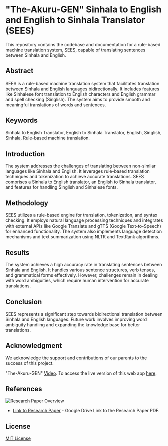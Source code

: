 # "The-Akuru-GEN" Sinhala to English and English to Sinhala Translator (SEES)

This repository contains the codebase and documentation for a rule-based machine translation system, SEES, capable of translating sentences between Sinhala and English.

## Abstract

SEES is a rule-based machine translation system that facilitates translation between Sinhala and English languages bidirectionally. It includes features like Sinhalese font translation to English characters and English grammar and spell checking (Singlish). The system aims to provide smooth and meaningful translations of words and sentences.

## Keywords
Sinhala to English Translator, English to Sinhala Translator, English, Singlish, Sinhala, Rule-based machine translation.

## Introduction

The system addresses the challenges of translating between non-similar languages like Sinhala and English. It leverages rule-based translation techniques and tokenization to achieve accurate translations. SEES comprises a Sinhala to English translator, an English to Sinhala translator, and features for handling Singlish and Sinhalese fonts.

## Methodology

SEES utilizes a rule-based engine for translation, tokenization, and syntax checking. It employs natural language processing techniques and integrates with external APIs like Google Translate and gTTS (Google Text-to-Speech) for enhanced functionality. The system also implements language detection mechanisms and text summarization using NLTK and TextRank algorithms.

## Results

The system achieves a high accuracy rate in translating sentences between Sinhala and English. It handles various sentence structures, verb tenses, and grammatical forms effectively. However, challenges remain in dealing with word ambiguities, which require human intervention for accurate translations.

## Conclusion

SEES represents a significant step towards bidirectional translation between Sinhala and English languages. Future work involves improving word ambiguity handling and expanding the knowledge base for better translations.

## Acknowledgment

We acknowledge the support and contributions of our parents to the success of this project.

"The-Akuru-GEN" [Video](https://drive.google.com/file/d/1KTZOcA0YgCKbtEV6VymJg5ECe_6gJEWX/view?usp=sharing). To access the live version of this web app [here](https://theakurugen.azurewebsites.net/).

## References
 ![Research Paper Overview](https://github.com/ThaminduSulakshana/WE_ITPM_146/blob/main/Screenshot%20(796).png)
- [Link to Research Paper](https://drive.google.com/file/d/11cV_JpWHbx9TCLznIJ1H5-0vDH6On-Ab/view?usp=sharing) - Google Drive Link to the Research Paper PDF.

## License

[MIT License](License)


